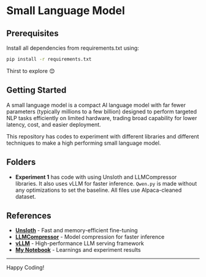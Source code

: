 # Small Language Model

## Prerequisites
Install all dependencies from requirements.txt using:
```bash
pip install -r requirements.txt
```
Thirst to explore 😊

## Getting Started
A small language model is a compact AI language model with far fewer parameters (typically millions to a few billion) designed to perform targeted NLP tasks efficiently on limited hardware, trading broad capability for lower latency, cost, and easier deployment.

This repository has codes to experiment with different libraries and different techniques to make a high performing small language model. 

## Folders
- **Experiment 1** has code with using Unsloth and LLMCompressor libraries. It also uses vLLM for faster inference. `Qwen.py` is made without any optimizations to set the baseline. All files use Alpaca-cleaned dataset.

## References
- **[Unsloth](https://unsloth.ai/)** - Fast and memory-efficient fine-tuning
- **[LLMCompressor](https://developers.redhat.com/articles/2024/08/14/llm-compressor-here-faster-inference-vllm#enabling_activation_quantization_in_vllm)** - Model compression for faster inference
- **[vLLM](https://docs.vllm.ai/en/latest/)** - High-performance LLM serving framework
- **[My Notebook](https://notebooklm.google.com/notebook/eee2c93a-12a8-4dba-9311-a76b464c58ac)** - Learnings and experiment results

---

Happy Coding!